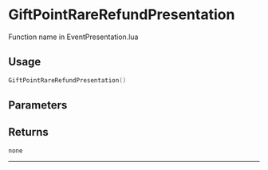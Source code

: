 # GiftPointRareRefundPresentation
Function name in EventPresentation.lua
## Usage
```lua
GiftPointRareRefundPresentation()
```
## Parameters

## Returns
`none`

---